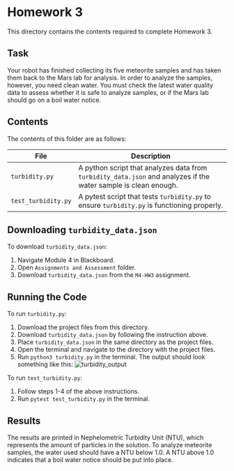 # Homework 3
This directory contains the contents required to complete Homework 3. 

## Task
Your robot has finished collecting its five meteorite samples and has taken them back
to the Mars lab for analysis. In order to analyze the samples, however, you need clean water. You
must check the latest water quality data to assess whether it is safe to analyze samples, or if the
Mars lab should go on a boil water notice.

## Contents
The contents of this folder are as follows:

| File | Description | 
| - | - |
| `turbidity.py` | A python script that analyzes data from `turbidity_data.json` and analyzes if the water sample is clean enough. |
| `test_turbidity.py` | A pytest script that tests `turbidity.py` to ensure `turbidity.py` is functioning properly. | 

## Downloading `turbidity_data.json`
To download `turbidity_data.json`:
1. Navigate Module 4 in Blackboard.
2. Open `Assignments and Assessment` folder.
3. Download `turbidity_data.json` from the `M4-HW3` assignment.

## Running the Code
To run `turbidity.py`:
1. Download the project files from this directory.
2. Download `turbidity_data.json` by following the instruction above.
3. Place `turbidity_data.json` in the same directory as the project files.
4. Open the terminal and navigate to the directory with the project files.
5. Run `python3 turbidity.py` in the terminal. The output should look something like this:
  ![turbidity_output](https://github.com/user-attachments/assets/b6c4e7a9-ead3-43d7-b99d-8e429892a948)

To run `test_turbidity.py`:
1. Follow steps 1-4 of the above instructions.
2. Run `pytest test_turbidity.py` in the terminal.
## Results
The results are printed in Nephelometric Turbidity Unit (NTU), which represents the amount of particles in the solution. To analyze meteorite samples, the water used should have a NTU below 1.0. A NTU above 1.0 indicates that a boil water notice should be put into place.
